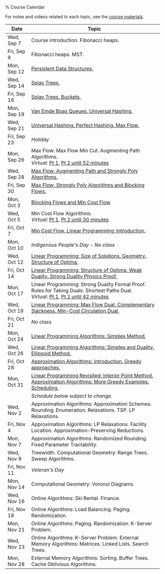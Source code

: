 % Course Calendar

For notes and videos related to each topic, see the [course materials](materials.html).

| Date           | Topic                                                                    |
|----------------|--------------------------------------------------------------------------|
| Wed, Sep 7     | Course introduction. Fibonacci heaps.
| Fri, Sep 9     | Fibonacci heaps. MST.
| Mon, Sep 12    | [Persistent Data Structures.](https://youtu.be/D9btHIAk4ac)
| Wed, Sep 14    | [Splay Trees.](https://youtu.be/56AGGEkdA2g)
| Fri, Sep 16    | [Splay Trees. Buckets.](https://youtu.be/HCQJfTyMwi8)
| Mon, Sep 19    | [Van Emde Boas Queues. Universal Hashing.](https://youtu.be/4B3Y-NfBgW0)
| Wed, Sep 21    | [Universal Hashing. Perfect Hashing. Max Flow.](https://youtu.be/MrL1NbUodsw)
| Fri, Sep 23    | *Holiday*                                                                
| Mon, Sep 26    | Max Flow: Max Flow Min Cut. Augmenting Path Algorithms.<br>*Virtual*: [Pt 1](https://youtu.be/8SNNFjxKEJg?t=3088), [Pt 2 until 52 minutes](https://youtu.be/L3uhqXpo1t0?t=297)
| Wed, Sep 28    | [Max Flow: Augmenting Path and Strongly Poly Algorithms.](https://youtu.be/J0qMsPcXh08)
| Fri, Sep 30    | [Max Flow: Strongly Poly Algorithms and Blocking Flows.](https://youtu.be/_7Yf8OzSnHI)
| Mon, Oct 3     | [Blocking Flows and Min Cost Flow](https://youtu.be/DRZuoNzAVUU)
| Wed, Oct 5     | Min Cost Flow Algorithms.<br>*Virtual*: [Pt 1](https://youtu.be/Fi_AiRKWoUI?t=2860), [Pt 2 until 30 minutes](https://youtu.be/W-C8qtkUJZY)
| Fri, Oct 7     | [Min Cost Flow. Linear Programming: Introduction.](https://youtu.be/8qBklv7DqEQ)
| Mon, Oct 10    | *Indigenous People's Day - No class*
| Wed, Oct 12    | [Linear Programming: Size of Solutions. Geometry. Structure of Optima.](https://youtu.be/9OVslCDCNe4)
| Fri, Oct 14    | [Linear Programming: Structure of Optima. Weak Duality. Strong Duality Physics Proof.](https://youtu.be/A9DraWTBoq8)
| Mon, Oct 17    | Linear Programming: Strong Duality Formal Proof. Rules for Taking Duals. Shortest Paths Dual.<br>*Virtual*: [Pt 1](https://youtu.be/AljrKkaQSyA?t=2703), [Pt 2 until 42 minutes](https://www.youtube.com/watch?v=96gDpxJkJtc)
| Wed, Oct 19    | [Linear Programming: Max Flow Dual. Complementary Slackness. Min-Cost Circulation Dual.](https://youtu.be/0pQDm54dDxM)
| Fri, Oct 21    | *No class*
| Mon, Oct 24    | [Linear Programming Algorithms: Simplex Method.](https://youtu.be/rIfTLjekQNk)
| Wed, Oct 26    | [Linear Programming Algorithms: Simplex and Duality. Ellipsoid Method.](https://youtu.be/HRmji2_3hUU)
| Fri, Oct 28    | [Approximation Algorithms: Introduction. Greedy approaches.](https://youtu.be/oJ2twKyHSAk)
| Mon, Oct 31    | [Linear Programming Revisited: Interior Point Method. Approximation Algorithms: More Greedy Examples. Scheduling.](https://youtu.be/QUqwXEY1L08)
|                | *Schedule below subject to change.*
| Wed, Nov 2     | Approximation Algorithms: Approximation Schemes. Rounding. Enumeration. Relaxations. TSP. LP Relaxations.
| Fri, Nov 4     | Approximation Algorithms: LP Relaxations. Facility Location. Approximation-Preserving Reductions.
| Mon, Nov 7     | Approximation Algorithms: Randomized Rounding. Fixed Parameter Tractability.
| Wed, Nov 9     | Treewidth. Computational Geometry: Range Trees. Sweep Algorithms.
| Fri, Nov 11    | *Veteran's Day*
| Mon, Nov 14    | Computational Geometry: Voronoi Diagrams.
| Wed, Nov 16    | Online Algorithms: Ski Rental. Finance.
| Fri, Nov 18    | Online Algorithms: Load Balancing. Paging. Randomization.
| Mon, Nov 21    | Online Algorithms: Paging. Randomization. K-Server Problem.
| Wed, Nov 23    | Online Algorithms: K-Server Problem. External Memory Algorithms: Matrices. Linked Lists. Search Trees.
| Mon, Nov 28    | External Memory Algorithms: Sorting. Buffer Trees. Cache Oblivious Algorithms.

